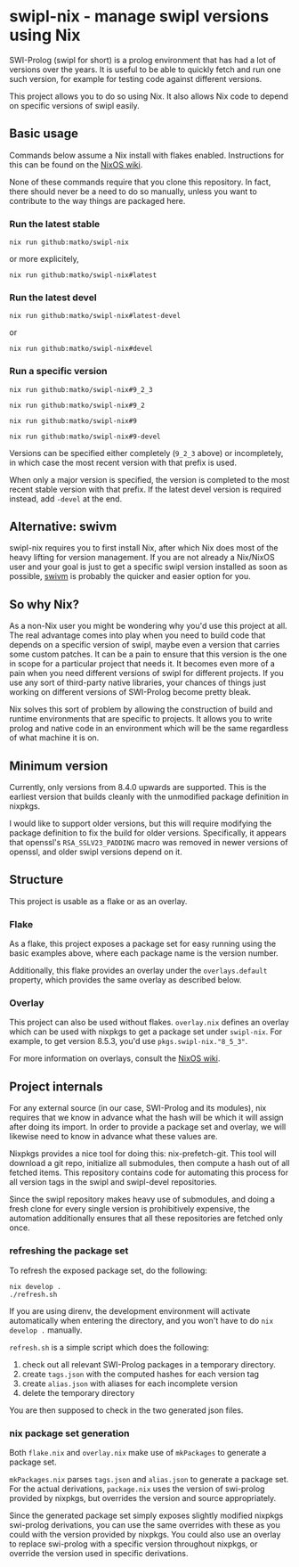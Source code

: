 # swipl-nix - manage swipl versions using Nix
SWI-Prolog (swipl for short) is a prolog environment that has had a
lot of versions over the years. It is useful to be able to quickly
fetch and run one such version, for example for testing code against
different versions.

This project allows you to do so using Nix. It also allows Nix code to
depend on specific versions of swipl easily.

## Basic usage
Commands below assume a Nix install with flakes enabled. Instructions
for this can be found on the [NixOS wiki](https://nixos.wiki/wiki/Flakes).

None of these commands require that you clone this repository. In
fact, there should never be a need to do so manually, unless you want
to contribute to the way things are packaged here.

### Run the latest stable
```
nix run github:matko/swipl-nix
```
or more explicitely,
```
nix run github:matko/swipl-nix#latest
```

### Run the latest devel
```
nix run github:matko/swipl-nix#latest-devel
```
or
```
nix run github:matko/swipl-nix#devel
```

### Run a specific version
```
nix run github:matko/swipl-nix#9_2_3
```
```
nix run github:matko/swipl-nix#9_2
```
```
nix run github:matko/swipl-nix#9
```
```
nix run github:matko/swipl-nix#9-devel
```

Versions can be specified either completely (`9_2_3` above) or
incompletely, in which case the most recent version with that prefix
is used.

When only a major version is specified, the version is completed to
the most recent stable version with that prefix. If the latest devel
version is required instead, add `-devel` at the end.

## Alternative: swivm
swipl-nix requires you to first install Nix, after which Nix does most
of the heavy lifting for version management. If you are not already a
Nix/NixOS user and your goal is just to get a specific swipl version
installed as soon as possible,
[swivm](https://github.com/fnogatz/swivm) is probably the quicker and
easier option for you.

## So why Nix?
As a non-Nix user you might be wondering why you'd use this project at
all. The real advantage comes into play when you need to build code
that depends on a specific version of swipl, maybe even a version that
carries some custom patches. It can be a pain to ensure that this
version is the one in scope for a particular project that needs it. It
becomes even more of a pain when you need different versions of swipl
for different projects. If you use any sort of third-party native
libraries, your chances of things just working on different versions
of SWI-Prolog become pretty bleak.

Nix solves this sort of problem by allowing the construction of build
and runtime environments that are specific to projects. It allows you
to write prolog and native code in an environment which will be the
same regardless of what machine it is on.

## Minimum version
Currently, only versions from 8.4.0 upwards are supported. This is the
earliest version that builds cleanly with the unmodified package
definition in nixpkgs.

I would like to support older versions, but this will require
modifying the package definition to fix the build for older
versions. Specifically, it appears that openssl's `RSA_SSLV23_PADDING`
macro was removed in newer versions of openssl, and older swipl
versions depend on it.

## Structure
This project is usable as a flake or as an overlay.

### Flake
As a flake, this project exposes a package set for easy running using
the basic examples above, where each package name is the version
number.

Additionally, this flake provides an overlay under the
`overlays.default` property, which provides the same overlay as
described below.

### Overlay
This project can also be used without flakes. `overlay.nix` defines an
overlay which can be used with nixpkgs to get a package set under
`swipl-nix`. For example, to get version 8.5.3, you'd use `pkgs.swipl-nix."8_5_3"`.

For more information on overlays, consult the [NixOS wiki](https://nixos.wiki/wiki/Overlays).

## Project internals
For any external source (in our case, SWI-Prolog and its modules), nix
requires that we know in advance what the hash will be which it will
assign after doing its import. In order to provide a package set and
overlay, we will likewise need to know in advance what these values
are.

Nixpkgs provides a nice tool for doing this: nix-prefetch-git. This
tool will download a git repo, initialize all submodules, then compute
a hash out of all fetched items. This repository contains code for
automating this process for all version tags in the swipl and
swipl-devel repositories.

Since the swipl repository makes heavy use of submodules, and doing a
fresh clone for every single version is prohibitively expensive, the
automation additionally ensures that all these repositories are
fetched only once.

### refreshing the package set
To refresh the exposed package set, do the following:
```
nix develop .
./refresh.sh
```

If you are using direnv, the development environment will activate
automatically when entering the directory, and you won't have to do
`nix develop .` manually.

`refresh.sh` is a simple script which does the following:
1. check out all relevant SWI-Prolog packages in a temporary directory.
2. create `tags.json` with the computed hashes for each version tag
3. create `alias.json` with aliases for each incomplete version
4. delete the temporary directory

You are then supposed to check in the two generated json files.

### nix package set generation
Both `flake.nix` and `overlay.nix` make use of `mkPackages` to
generate a package set.

`mkPackages.nix` parses `tags.json` and `alias.json` to generate a
package set. For the actual derivations, `package.nix` uses the
version of swi-prolog provided by nixpkgs, but overrides the version
and source appropriately.

Since the generated package set simply exposes slightly modified
nixpkgs swi-prolog derivations, you can use the same overrides with
these as you could with the version provided by nixpkgs. You could
also use an overlay to replace swi-prolog with a specific version
throughout nixpkgs, or override the version used in specific
derivations.
